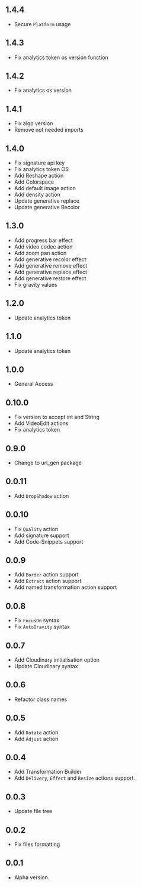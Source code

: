 ## 1.4.4
- Secure `Platform` usage

## 1.4.3
- Fix analytics token os version function

## 1.4.2
- Fix analytics os version

## 1.4.1
- Fix algo version
- Remove not needed imports

## 1.4.0
- Fix signature api key
- Fix analytics token OS
- Add Reshape action
- Add Colorspace
- Add default image action
- Add density action
- Update generative replace
- Update generative Recolor

## 1.3.0
- Add progress bar effect
- Add video codec action
- Add zoom pan action
- Add generative recolor effect
- Add generative remove effect
- Add generative replace effect
- Add generative restore effect
- Fix gravity values

## 1.2.0
- Update analytics token

## 1.1.0
- Update analytics token

## 1.0.0
- General Access

## 0.10.0
- Fix version to accept int and String
- Add VideoEdit actions
- Fix analytics token

## 0.9.0
- Change to url_gen package

## 0.0.11
- Add `DropShadow` action

## 0.0.10 
- Fix `Quality` action 
- Add signature support 
- Add Code-Snippets support

## 0.0.9
- Add `Border` action support
- Add `Extract` action support
- Add named transformation action support

## 0.0.8
- Fix `FocusOn` syntax
- Fix `AutoGravity` syntax

## 0.0.7
- Add Cloudinary initialisation option
- Update Cloudinary syntax

## 0.0.6
- Refactor class names

## 0.0.5
- Add `Rotate` action
- Add `Adjust` action

## 0.0.4
- Add Transformation Builder
- Add `Delivery`, `Effect` and `Resize` actions support.

## 0.0.3
- Update file tree

## 0.0.2
- Fix files formatting

## 0.0.1
- Alpha version.
